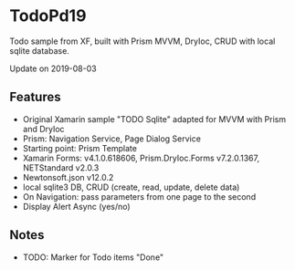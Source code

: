 # TodoPd19
Todo sample from XF, built with Prism MVVM, DryIoc, CRUD with local sqlite database.

Update on 2019-08-03

## Features
* Original Xamarin sample "TODO Sqlite" adapted for MVVM with Prism and DryIoc
* Prism: Navigation Service, Page Dialog Service
* Starting point: Prism Template
* Xamarin Forms: v4.1.0.618606, Prism.DryIoc.Forms v7.2.0.1367, NETStandard v2.0.3
* Newtonsoft.json v12.0.2
* local sqlite3 DB, CRUD (create, read, update, delete data)
* On Navigation: pass parameters from one page to the second
* Display Alert Async (yes/no)

## Notes
* TODO: Marker for Todo items "Done"
